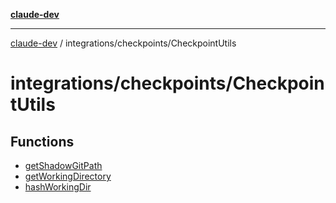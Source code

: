 [**claude-dev**](../../../README.md)

***

[claude-dev](../../../README.md) / integrations/checkpoints/CheckpointUtils

# integrations/checkpoints/CheckpointUtils

## Functions

- [getShadowGitPath](functions/getShadowGitPath.md)
- [getWorkingDirectory](functions/getWorkingDirectory.md)
- [hashWorkingDir](functions/hashWorkingDir.md)
